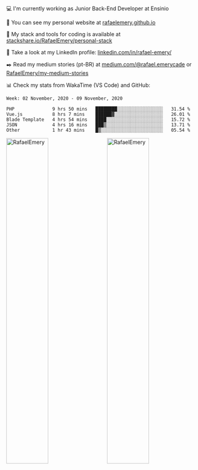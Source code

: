 <!--![Profile views](https://gpvc.arturio.dev/RafaelEmery)-->
  
 :computer: I'm currently working as Junior Back-End Developer at Ensinio
 
 :rocket:  You can see my personal website at [rafaelemery.github.io](https://rafaelemery.github.io)
 
 :hammer: My stack and tools for coding is available at [stackshare.io/RafaelEmery/personal-stack](https://stackshare.io/RafaelEmery/personal-stack)
 
 :busts_in_silhouette:  Take a look at my LinkedIn profile: [linkedin.com/in/rafael-emery/](https://www.linkedin.com/in/rafael-emery/)
 
 :black_nib: Read my medium stories (pt-BR) at [medium.com/@rafael.emerycade](https://medium.com/@rafael.emerycade) or [RafaelEmery/my-medium-stories](https://github.com/RafaelEmery/my-medium-stories)
 
 :bar_chart: Check my stats from WakaTime (VS Code) and GitHub:

<!--START_SECTION:waka-->
```text
Week: 02 November, 2020 - 09 November, 2020

PHP              9 hrs 50 mins   ████████░░░░░░░░░░░░░░░░░   31.54 % 
Vue.js           8 hrs 7 mins    ██████▓░░░░░░░░░░░░░░░░░░   26.01 % 
Blade Template   4 hrs 54 mins   ████░░░░░░░░░░░░░░░░░░░░░   15.72 % 
JSON             4 hrs 16 mins   ███▒░░░░░░░░░░░░░░░░░░░░░   13.71 % 
Other            1 hr 43 mins    █▒░░░░░░░░░░░░░░░░░░░░░░░   05.54 % 
```
<!--END_SECTION:waka-->

<!-- [![RafaelEmery's github stats](https://github-readme-stats.vercel.app/api?username=RafaelEmery&show_icons=true&count_private=true&hide=prs)](https://github.com/anuraghazra/github-readme-stats) -->

<p width="100%">
<img width="47%" align="left" src="https://github-readme-stats.vercel.app/api?username=RafaelEmery&show_icons=true&count_private=true&hide=prs" alt="RafaelEmery" />
<img width="47%" align="right" src="https://github-readme-stats.vercel.app/api/top-langs/?username=RafaelEmery&layout=compact&hide=html,jupyter%20notebook,css" alt="RafaelEmery" />
</p>
